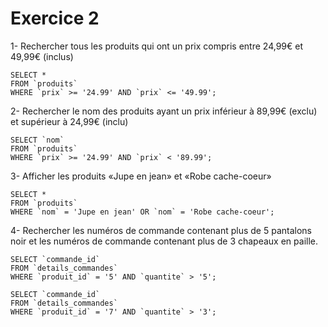 # Exercice 2

1- Rechercher tous les produits qui ont un prix compris entre 24,99€ et 49,99€ (inclus)

```mysql
SELECT *
FROM `produits`
WHERE `prix` >= '24.99' AND `prix` <= '49.99';
```

2- Rechercher le nom des produits ayant un prix inférieur à
89,99€ (exclu) et supérieur à 24,99€ (inclu)

```mysql
SELECT `nom`
FROM `produits`
WHERE `prix` >= '24.99' AND `prix` < '89.99';
```

3- Afficher les produits «Jupe en jean» et «Robe cache-coeur»

```mysql
SELECT *
FROM `produits`
WHERE `nom` = 'Jupe en jean' OR `nom` = 'Robe cache-coeur';
```

4- Rechercher les numéros de commande contenant plus de 5 pantalons noir et les numéros
de commande contenant plus de 3 chapeaux en paille.

```mysql
SELECT `commande_id`
FROM `details_commandes`
WHERE `produit_id` = '5' AND `quantite` > '5';

SELECT `commande_id`
FROM `details_commandes`
WHERE `produit_id` = '7' AND `quantite` > '3';
```
